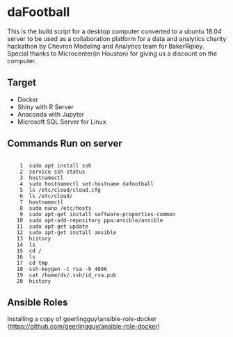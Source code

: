 # daFootball

This is the build script for a desktop computer converted to a ubuntu 18.04 server to be used as a collaboration platform for a data and analytics charity hackathon by Chevron Modeling and Analytics team for BakerRipley. Special thanks to Microcenter(in Houston) for giving us a discount on the computer.

## Target
- Docker
- Shiny with R Server
- Anaconda with Jupyter
- Microsoft SQL Server for Linux

## Commands Run on server
```console       

    1  sudo apt install ssh
    2  service ssh status
    3  hostnamectl
    4  sudo hostnamectl set-hostname dafootball
    5  ls /etc/cloud/cloud.cfg
    6  ls /etc/cloud/
    7  hostnamectl
    8  sudo nano /etc/hosts
    9  sudo apt-get install software-properties-common
   10  sudo apt-add-repository ppa:ansible/ansible
   11  sudo apt-get update
   12  sudo apt-get install ansible
   13  history
   14  ls
   15  cd /
   16  ls
   17  cd tmp
   18  ssh-keygen -t rsa -b 4096
   19  cat /home/ds/.ssh/id_rsa.pub
   20  history

   ```

## Ansible Roles
Installing a copy of geerlingguy\ansible-role-docker (https://github.com/geerlingguy/ansible-role-docker)
